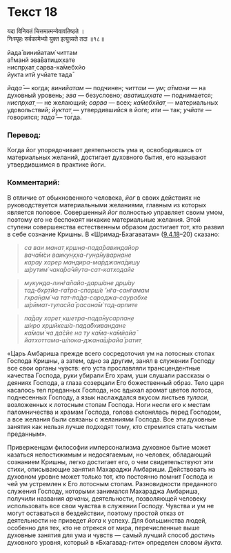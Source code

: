 # Текст 18

यदा विनियतं चित्तमात्मन्येवावतिष्ठते ।  
निःस्पृहः सर्वकामेभ्यो युक्त इत्युच्यते तदा ॥१८॥

йада̄ винийатам̇ читтам  
а̄тманй эва̄ватишх̣хате  
ниспр̣хат̣ сарва-ка̄мебхйо  
йукта итй учйате тада̄

_йада̄_ — когда; _винийатам_ — подчинен; _читтам_ — ум; _а̄тмани_ — на духовный уровень; _эва_ — безусловно; _аватишх̣хате_ — поднимается; _ниспр̣хат̣_ — не желающий; _сарва_ — всех; _ка̄мебхйат̣_ — материальных удовольствий; _йуктат̣_ — утвердившийся в йоге; _ити_ — так; _учйате_ — говорится; _тада̄_ — тогда.

### Перевод:

Когда йог упорядочивает деятельность ума и, освободившись от материальных желаний, достигает духовного бытия, его называют утвердившимся в практике йоги.

### Комментарий:

В отличие от обыкновенного человека, _йог_ в своих действиях не руководствуется материальными желаниями, главным из которых является половое. Совершенный _йог_ полностью управляет своим умом, поэтому его не беспокоят никакие материальные желания. Этой ступени совершенства естественным образом достигает тот, кто развил в себе сознание Кришны. В «Шримад-Бхагаватам» ([9.4.18](#)–20) сказано:

> _са ваи манат̣ кр̣шн̣а-пада̄равиндайор  
> вача̄м̇си ваикун̣х̣ха-гун̣а̄нуварн̣ане  
> карау харер мандира-ма̄рджана̄дишу  
> ш́рутим̇ чака̄ра̄чйута-сат-катходайе_

> _мукунда-лин̇га̄лайа-дарш́ане др̣ш́ау  
> тад-бхр̣тйа-га̄тра-спарш́е ’н̇га-сан̇гамам  
> гхра̄н̣ам̇ ча тат-па̄да-сароджа-саурабхе  
> ш́рӣмат-туласйа̄ расана̄м̇ тад-арпите_

> _па̄дау харет̣ кшетра-пада̄нусарпан̣е  
> ш́иро хр̣шӣкеш́а-пада̄бхивандане  
> ка̄мам̇ ча да̄сйе на ту ка̄ма-ка̄мйайа̄  
> йатхоттама-ш́лока-джана̄ш́райа̄ ратит̣_

«Царь Амбариша прежде всего сосредоточил ум на лотосных стопах Господа Кришны, а затем, одно за другим, занял в служении Господу все свои органы чувств: его уста прославляли трансцендентные качества Господа, руки убирали Его храм, уши слушали рассказы о деяниях Господа, а глаза созерцали Его божественный образ. Тело царя касалось тел преданных Господа, нос вдыхал аромат цветов лотоса, поднесенных Господу, а язык наслаждался вкусом листьев _туласи,_ возложенных к лотосным стопам Господа. Ноги несли его к местам паломничества и храмам Господа, голова склонялась перед Господом, а все желания были связаны с желаниями Господа. Все эти духовные занятия как нельзя лучше подходят тому, кто стремится стать чистым преданным».

Приверженцам философии имперсонализма духовное бытие может казаться непостижимым и недосягаемым, но человек, обладающий сознанием Кришны, легко достигает его, о чем свидетельствуют эти стихи, описывающие занятия Махараджи Амбариши. Действовать на духовном уровне может только тот, кто постоянно помнит Господа и чей ум устремлен к Его лотосным стопам. Разновидности преданного служения Господу, которыми занимался Махараджа Амбариша, получили названия _арчаны,_ деятельности, позволяющей человеку использовать все свои чувства в служении Господу. Чувства и ум не могут оставаться в бездействии, поэтому простой отказ от деятельности не приведет _йога_ к успеху. Для большинства людей, особенно для тех, кто не отрекся от мира, перечисленные выше духовные занятия для ума и чувств — самый лучший способ достичь духовного уровня, который в «Бхагавад-гите» определен словом _йукта._